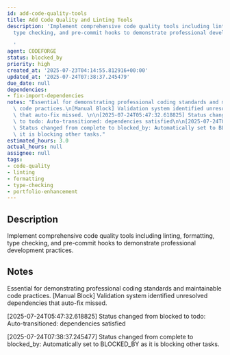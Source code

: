 ```yaml
---
id: add-code-quality-tools
title: Add Code Quality and Linting Tools
description: 'Implement comprehensive code quality tools including linting, formatting,
  type checking, and pre-commit hooks to demonstrate professional development practices.

  '
agent: CODEFORGE
status: blocked_by
priority: high
created_at: '2025-07-23T04:14:55.812916+00:00'
updated_at: '2025-07-24T07:38:37.245479'
due_date: null
dependencies:
- fix-import-dependencies
notes: "Essential for demonstrating professional coding standards and maintainable\
  \ code practices.\n[Manual Block] Validation system identified unresolved dependencies\
  \ that auto-fix missed. \n\n[2025-07-24T05:47:32.618825] Status changed from blocked\
  \ to todo: Auto-transitioned: dependencies satisfied\n\n[2025-07-24T07:38:37.245477]\
  \ Status changed from complete to blocked_by: Automatically set to BLOCKED_BY as\
  \ it is blocking other tasks."
estimated_hours: 3.0
actual_hours: null
assignee: null
tags:
- code-quality
- linting
- formatting
- type-checking
- portfolio-enhancement
---
```


## Description

Implement comprehensive code quality tools including linting, formatting, type checking, and pre-commit hooks to demonstrate professional development practices.


## Notes

Essential for demonstrating professional coding standards and maintainable code practices.
[Manual Block] Validation system identified unresolved dependencies that auto-fix missed. 

[2025-07-24T05:47:32.618825] Status changed from blocked to todo: Auto-transitioned: dependencies satisfied

[2025-07-24T07:38:37.245477] Status changed from complete to blocked_by: Automatically set to BLOCKED_BY as it is blocking other tasks.

